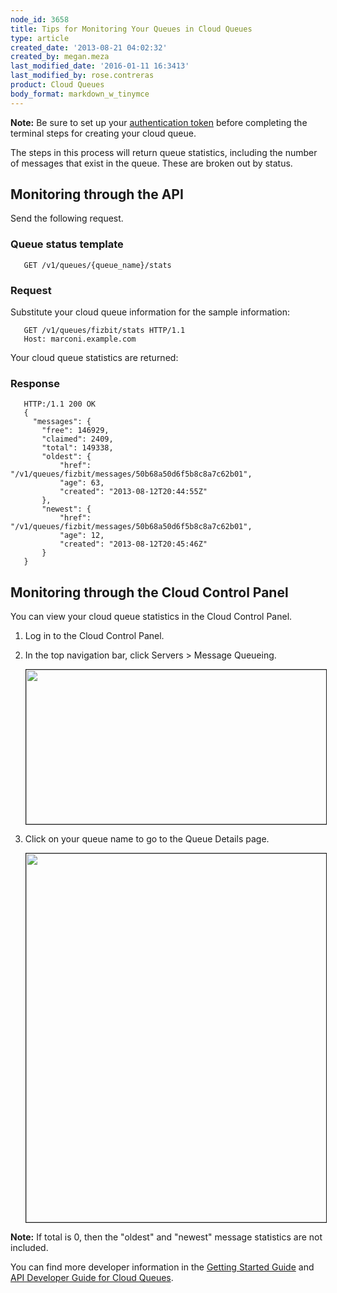 ```yaml
---
node_id: 3658
title: Tips for Monitoring Your Queues in Cloud Queues
type: article
created_date: '2013-08-21 04:02:32'
created_by: megan.meza
last_modified_date: '2016-01-11 16:3413'
last_modified_by: rose.contreras
product: Cloud Queues
body_format: markdown_w_tinymce
---
```


**Note:** Be sure to set up your [authentication token](http://www.rackspace.com/knowledge_center/article/cloud-queues-curl-cookbook) before completing the terminal steps for creating your cloud queue.</p>

The steps in this process will return queue statistics, including the number of messages that exist in the queue. These are broken out by status.

## Monitoring through the API

Send the following request.

### Queue status template

       GET /v1/queues/{queue_name}/stats

### Request

Substitute your cloud queue information for the sample information:

       GET /v1/queues/fizbit/stats HTTP/1.1
       Host: marconi.example.com

Your cloud queue statistics are returned:

### Response

       HTTP:/1.1 200 OK
       {
         "messages": {
           "free": 146929,
           "claimed": 2409,
           "total": 149338,
           "oldest": {
               "href": "/v1/queues/fizbit/messages/50b68a50d6f5b8c8a7c62b01",
               "age": 63,
               "created": "2013-08-12T20:44:55Z"
           },
           "newest": {
               "href": "/v1/queues/fizbit/messages/50b68a50d6f5b8c8a7c62b01",
               "age": 12,
               "created": "2013-08-12T20:45:46Z"
           }
       }

## Monitoring through the Cloud Control Panel

You can view your cloud queue statistics in the Cloud Control Panel.

1. Log in to the Cloud Control Panel. 

2. In the top navigation bar, click Servers > Message Queueing.

     <img src="/knowledge_center/sites/default/files/field/image/1560-3658-newimg.png" width="483" height="247" border="1" alt=""  /> 

3. Click on your queue name to go to the Queue Details page.

      <img src="/knowledge_center/sites/default/files/field/image/3658-tipsformonitoring-2_0.png" width="793" height="590" border="1" alt=""  />
 
**Note:** If total is 0, then the "oldest" and "newest" message statistics are not included.

You can find more developer information in the [Getting Started Guide](http://docs.rackspace.com/queues/api/v1.0/cq-gettingstarted/content/DB_Overview.html) and [API Developer Guide for Cloud Queues](http://docs.rackspace.com/queues/api/v1.0/cq-devguide/content/overview.html).
